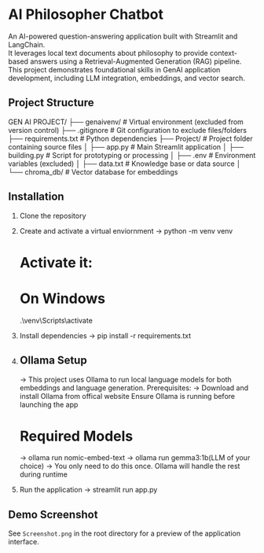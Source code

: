 # AI Philosopher Chatbot

An AI-powered question-answering application built with Streamlit and LangChain.  
It leverages local text documents about philosophy to provide context-based answers using a Retrieval-Augmented Generation (RAG) pipeline.  
This project demonstrates foundational skills in GenAI application development, including LLM integration, embeddings, and vector search.


## Project Structure
GEN AI PROJECT/
├── genaivenv/         # Virtual environment (excluded from version control)
├── .gitignore         # Git configuration to exclude files/folders
├── requirements.txt   # Python dependencies
├── Project/           # Project folder containing source files
│   ├── app.py         # Main Streamlit application
│   ├── building.py    # Script for prototyping or processing
│   ├── .env           # Environment variables (excluded)
│   ├── data.txt       # Knowledge base or data source
│   └── chroma_db/     # Vector database for embeddings

## Installation
1. Clone the repository
2. Create and activate a virtual enviornment
   -> python -m venv venv
      # Activate it:
      # On Windows
      .\venv\Scripts\activate
3. Install dependencies
   -> pip install -r requirements.txt
   
5. ## Ollama Setup
   -> This project uses Ollama to run local language models for both embeddings and language generation.
   Prerequisites:
   -> Download and install Ollama from offical website
   Ensure Ollama is running before launching the app
   # Required Models
   -> ollama run nomic-embed-text
   -> ollama run gemma3:1b(LLM of your choice)
   -> You only need to do this once. Ollama will handle the rest during runtime

6. Run the application
   -> streamlit run app.py

## Demo Screenshot
See `Screenshot.png` in the root directory for a preview of the application interface.
